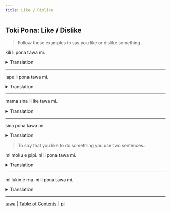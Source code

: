 ```yaml
---
title: Like / Dislike
---
```


## Toki Pona: Like / Dislike

> Follow these examples to say you like or dislike something

kili li pona tawa mi.
<details>
<summary>Translation</summary>

I like fruit (Fruit is good to me)
</details>

---

lape li pona tawa mi.
<details>
<summary>Translation</summary>

I like sleep.
</details>

---

mama sina li ike tawa mi.
<details>
<summary>Translation</summary>

I do not like your parents (Your parents are bad to me)
</details>

---

sina pona tawa mi.
<details>
<summary>Translation</summary>

I like you.
</details>


> To say that you like to do something you use two sentences.

mi moku e pipi. ni li pona tawa mi.
<details>
<summary>Translation</summary>

I like to eat bugs (I eat bugs. This is good to me)
</details>

---

mi lukin e ma. ni li pona tawa mi.
<details>
<summary>Translation</summary>

I like to see the fields.
</details>

---

[tawa](36tawa.md) | [Table of Contents](toc.md) | [pi](38pi.md)